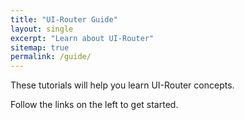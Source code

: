```yaml
---
title: "UI-Router Guide"
layout: single
excerpt: "Learn about UI-Router"
sitemap: true
permalink: /guide/
---
```


These tutorials will help you learn UI-Router concepts.  

Follow the links on the left to get started.

